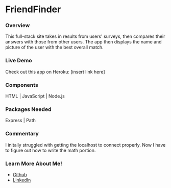 # FriendFinder

<h3>Overview</h3>
This full-stack site takes in results from users' surveys, then compares their answers with those from other users. The app then displays the name and picture of the user with the best overall match.

<h3>Live Demo</h3>
Check out this app on Heroku: [insert link here]

<h3>Components</h3>
HTML | JavaScript | Node.js

<h3>Packages Needed</h3>
Express | Path

<h3>Commentary</h3>
I initally struggled with getting the localhost to connect properly. Now I have to figure out how to write the math portion.

<h3>Learn More About Me!</h3>
<ul><li><a href="https://www.github.com/racheldmiller">Github</a></li>
<li><a href="https://www.linkedin.com/in/rachel-d-miller/">LinkedIn</a></li></ul>
